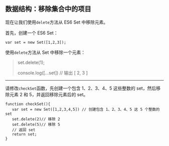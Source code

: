 ## 数据结构：移除集合中的项目

现在让我们使用`delete`方法从 ES6 Set 中移除元素。

首先，创建一个 ES6 Set：

```
var set = new Set([1,2,3]);
```

使用`delete`方法从 Set 中移除一个元素：

> set.delete(1);
>
> console.log([...set]) // 输出 [ 2, 3 ]
>
> 

------



请修改`checkSet`函数，先创建一个包含 1、2、3、4、5 这些整数的 set，然后移除元素 2 和 5，并返回移除元素后的 set。

```
function checkSet(){
   var set = new Set([1,2,3,4,5]) // 创建包含 1、2、3、4、5 这 5 个整数的 set
   set.delete(2)// 移除 2
   set.delete(5)// 移除 5
   // 返回 set
   return set;
}
```

